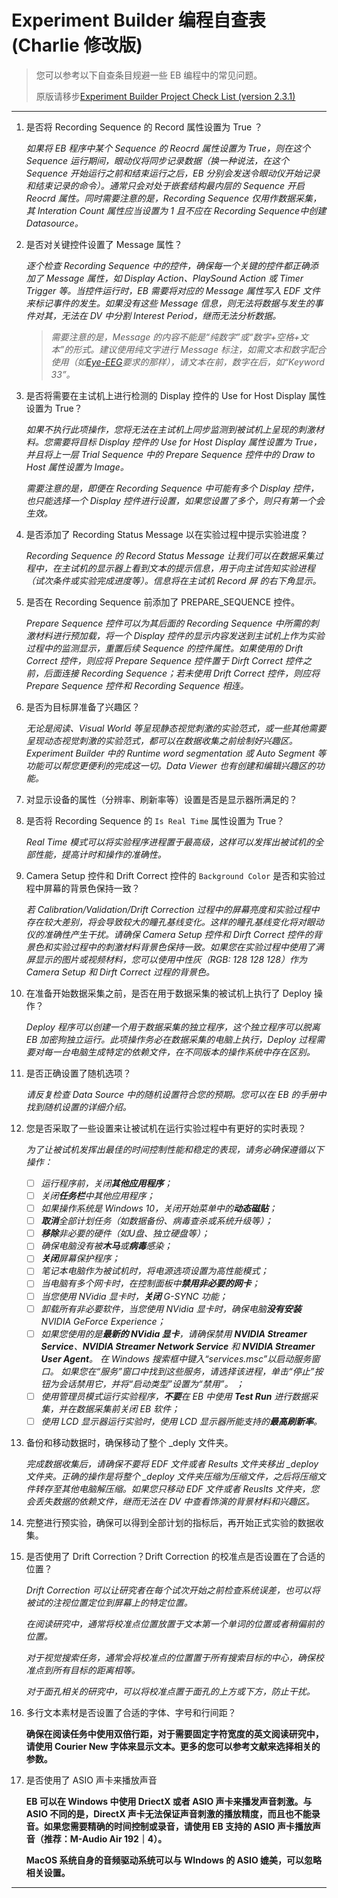 # Experiment Builder 编程自查表 (Charlie 修改版)  

> 您可以参考以下自查条目规避一些 EB 编程中的常见问题。
>
> 原版请移步[Experiment Builder Project Check List (version 2.3.1)](https://www.sr-support.com/attachment.php?aid=521)

---

1. 是否将 Recording Sequence 的 Record 属性设置为 True ？

   *如果将 EB 程序中某个 Sequence 的 Reocrd 属性设置为 True，则在这个 Sequence 运行期间，眼动仪将同步记录数据（换一种说法，在这个 Sequence 开始运行之前和结束运行之后，EB 分别会发送令眼动仪开始记录和结束记录的命令）。通常只会对处于嵌套结构最内层的 Sequence 开启 Reocrd 属性。同时需要注意的是，Recording Sequence 仅用作数据采集，其 Interation Count 属性应当设置为 1 且不应在 Recording Sequence中创建 Datasource。*

2. 是否对关键控件设置了 Message 属性？

   *逐个检查 Recording Sequence 中的控件，确保每一个关键的控件都正确添加了 Message 属性，如 Display Action、PlaySound Action 或 Timer Trigger 等。当控件运行时，EB 需要将对应的 Message 属性写入 EDF 文件来标记事件的发生。如果没有这些 Message 信息，则无法将数据与发生的事件对其，无法在 DV 中分割 Interest Period，继而无法分析数据。*

   > *需要注意的是，Message 的内容不能是“纯数字”或“数字+空格+文本”的形式。建议使用纯文字进行 Message 标注，如需文本和数字配合使用（如[Eye-EEG](https://www.eyetracking-eeg.org/)要求的那样），请文本在前，数字在后，如“Keyword 33”。*

3. 是否将需要在主试机上进行检测的 Display 控件的 Use for Host Display 属性设置为 True？

   *如果不执行此项操作，您将无法在主试机上同步监测到被试机上呈现的刺激材料。您需要将目标 Display 控件的 Use for Host Display 属性设置为 True，并且将上一层 Trial Sequence 中的 Prepare Sequence 控件中的 Draw to Host 属性设置为 Image。*

   *需要注意的是，即便在 Recording Sequence 中可能有多个 Display 控件，也只能选择一个 Display 控件进行设置，如果您设置了多个，则只有第一个会生效。*

4. 是否添加了 Recording Status Message 以在实验过程中提示实验进度？

   *Recording Sequence 的 Record Status Message 让我们可以在数据采集过程中，在主试机的显示器上看到文本的提示信息，用于向主试告知实验进程（试次条件或实验完成进度等）。信息将在主试机 Record 屏 的右下角显示。*

5. 是否在 Recording Sequence 前添加了 PREPARE_SEQUENCE 控件。

   *Prepare Sequence 控件可以为其后面的 Recording Sequence 中所需的刺激材料进行预加载，将一个 Display 控件的显示内容发送到主试机上作为实验过程中的监测显示，重置后续 Sequence 的控件属性。如果使用的 Drift Correct 控件，则应将 Prepare Sequence 控件置于 Dirft Correct 控件之前，后面连接 Recording Sequence；若未使用 Drift Correct 控件，则应将 Prepare Sequence 控件和 Recording Sequence 相连。*

6. 是否为目标屏准备了兴趣区？

   *无论是阅读、Visual World 等呈现静态视觉刺激的实验范式，或一些其他需要呈现动态视觉刺激的实验范式，都可以在数据收集之前绘制好兴趣区。Experiment Builder 中的 Runtime word segmentation 或 Auto Segment 等功能可以帮您更便利的完成这一切。Data Viewer 也有创建和编辑兴趣区的功能。* 

7. 对显示设备的属性（分辨率、刷新率等）设置是否是显示器所满足的？

8. 是否将 Recording Sequence 的 `Is Real Time` 属性设置为 True？

   *Real Time 模式可以将实验程序进程置于最高级，这样可以发挥出被试机的全部性能，提高计时和操作的准确性。*

9. Camera Setup 控件和 Drift Correct 控件的 `Background Color` 是否和实验过程中屏幕的背景色保持一致？

   *若 Calibration/Validation/Drift Correction 过程中的屏幕亮度和实验过程中存在较大差别，将会导致较大的瞳孔基线变化。这样的瞳孔基线变化将对眼动仪的准确性产生干扰。请确保 Camera Setup 控件和 Dirft Correct 控件的背景色和实验过程中的刺激材料背景色保持一致。如果您在实验过程中使用了满屏显示的图片或视频材料，您可以使用中性灰（RGB: 128 128 128）作为 Camera Setup 和 Dirft Correct 过程的背景色。*

10. 在准备开始数据采集之前，是否在用于数据采集的被试机上执行了 Deploy 操作？

    *Deploy 程序可以创建一个用于数据采集的独立程序，这个独立程序可以脱离 EB 加密狗独立运行。此项操作务必在数据采集的电脑上执行，Deploy 过程需要对每一台电脑生成特定的依赖文件，在不同版本的操作系统中存在区别。*

11. 是否正确设置了随机选项？

    *请反复检查 Data Source 中的随机设置符合您的预期。您可以在 EB 的手册中找到随机设置的详细介绍。*

12. 您是否采取了一些设置来让被试机在运行实验过程中有更好的实时表现？ 

    *为了让被试机发挥出最佳的时间控制性能和稳定的表现，请务必确保遵循以下操作：*

    - [ ] *运行程序前，关闭**其他应用程序**；*
    - [ ] *关闭**任务栏**中其他应用程序；*
    - [ ] *如果操作系统是 Windows 10，关闭开始菜单中的**动态磁贴**；*
    - [ ] ***取消**全部计划任务（如数据备份、病毒查杀或系统升级等）；*
    - [ ] ***移除**非必要的硬件（如U盘、独立硬盘等）；*
    - [ ] *确保电脑没有被**木马**或**病毒**感染；*
    - [ ] ***关闭**屏幕保护程序；*
    - [ ] *笔记本电脑作为被试机时，将电源选项设置为高性能模式；*
    - [ ] *当电脑有多个网卡时，在控制面板中**禁用非必要的网卡**；*
    - [ ] *当您使用 NVidia 显卡时，**关闭** G-SYNC 功能；*
    - [ ] *卸载所有非必要软件，当您使用 NVidia 显卡时，确保电脑**没有安装** NVIDIA GeForce Experience；*
    - [ ] *如果您使用的是**最新的 NVidia 显卡**，请确保禁用 **NVIDIA Streamer Service**、**NVIDIA Streamer Network Service** 和 **NVIDIA Streamer User Agent**。 在 Windows 搜索框中键入“services.msc”以启动服务窗口。 如果您在“服务”窗口中找到这些服务，请选择该进程，单击“停止”按钮为会话禁用它，并将“启动类型”设置为“禁用”。 ；*
    - [ ] *使用管理员模式运行实验程序，**不要**在 EB 中使用 **Test Run** 进行数据采集，并在数据采集前关闭 EB 软件；*
    - [ ] *使用 LCD 显示器运行实验时，使用 LCD 显示器所能支持的**最高刷新率**。*

13. 备份和移动数据时，确保移动了整个 _deply 文件夹。

    *完成数据收集后，请确保不要将 EDF 文件或者 Results 文件夹移出 _deploy 文件夹。正确的操作是将整个 _deploy 文件夹压缩为压缩文件，之后将压缩文件转存至其他电脑解压缩。如果您只移动 EDF 文件或者 Reuslts 文件夹，您会丢失数据的依赖文件，继而无法在 DV 中查看饰演的背景材料和兴趣区。*

14. 完整进行预实验，确保可以得到全部计划的指标后，再开始正式实验的数据收集。

15. 是否使用了 Drift Correction？Drift Correction 的校准点是否设置在了合适的位置？

    *Drift Correction 可以让研究者在每个试次开始之前检查系统误差，也可以将被试的注视位置定位到屏幕上的特定位置。*

    *在阅读研究中，通常将校准点位置放置于文本第一个单词的位置或者稍偏前的位置。*

    *对于视觉搜索任务，通常会将校准点的位置置于所有搜索目标的中心，确保校准点到所有目标的距离相等。*

    *对于面孔相关的研究中，可以将校准点置于面孔的上方或下方，防止干扰。*

16. 多行文本素材是否设置了合适的字体、字号和行间距？

    **确保在阅读任务中使用双倍行距，对于需要固定字符宽度的英文阅读研究中，请使用 Courier New 字体来显示文本。更多的您可以参考文献来选择相关的参数。**

17. 是否使用了 ASIO 声卡来播放声音

    **EB 可以在 Windows 中使用 DriectX 或者 ASIO 声卡来播发声音刺激。与 ASIO 不同的是，DirectX 声卡无法保证声音刺激的播放精度，而且也不能录音。如果您需要精确的时间控制或录音，请使用 EB 支持的 ASIO 声卡播放声音（推荐：M-Audio Air 192｜4）。**

    **MacOS 系统自身的音频驱动系统可以与 WIndows 的 ASIO 媲美，可以忽略相关设置。**

---